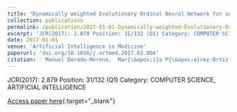 ```yaml
---
title: "Dynamically weighted Evolutionary Ordinal Neural Network for solving an Imbalanced Liver Transplantation Problem"
collection: publications
permalink: /publication/2017-01-01-Dynamically-weighted-Evolutionary-Ordinal-Neural-Network-for-solving-an-Imbalanced-Liver-Transplantation-Problem
excerpt: 'JCR(2017): 2.879 Position: 31/132 (Q1) Category: COMPUTER SCIENCE, ARTIFICIAL INTELLIGENCE'
date: 2017-01-01
venue: 'Artificial Intelligence in Medicine'
paperurl: 'doi.org/10.1016/j.artmed.2017.02.004'
citation: ' Manuel Dorado-Moreno,  Mar{\&apos;i}a P{\&apos;e}rez-Ortiz,  Pedro Guti{\&apos;e}rrez,  R. Ciria,  J. Brice{\~n}o,  C{\&apos;e}sar Herv{\&apos;a}s-Mart{\&apos;i}nez, &quot;Dynamically weighted Evolutionary Ordinal Neural Network for solving an Imbalanced Liver Transplantation Problem.&quot; Artificial Intelligence in Medicine, 2017.'
---
```

JCR(2017): 2.879 Position: 31/132 (Q1) Category: COMPUTER SCIENCE, ARTIFICIAL INTELLIGENCE

[Access paper here](doi.org/10.1016/j.artmed.2017.02.004){:target="_blank"}
